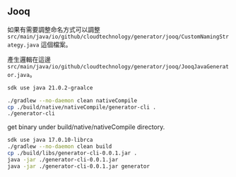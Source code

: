 
## Jooq

如果有需要調整命名方式可以調整 `src/main/java/io/github/cloudtechnology/generator/jooq/CustomNamingStrategy.java` 這個檔案。  

產生邏輯在這邊 `src/main/java/io/github/cloudtechnology/generator/jooq/JooqJavaGenerator.java`。





``` bash
sdk use java 21.0.2-graalce

./gradlew --no-daemon clean nativeCompile
cp ./build/native/nativeCompile/generator-cli .
./generator-cli
```

get binary under build/native/nativeCompile directory.

``` bash
sdk use java 17.0.10-librca
./gradlew --no-daemon clean build
cp ./build/libs/generator-cli-0.0.1.jar .
java -jar ./generator-cli-0.0.1.jar
java -jar ./generator-cli-0.0.1.jar generator
```




